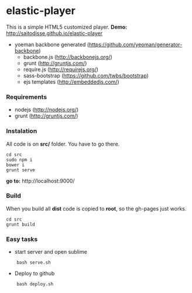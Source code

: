 elastic-player
==============

This is a simple HTML5 customized player.
**Demo:** http://saitodisse.github.io/elastic-player

  - yoeman backbone generated (https://github.com/yeoman/generator-backbone)
    - backbone.js (http://backbonejs.org/)
    - grunt (http://gruntjs.com/)
    - require.js (http://requirejs.org/)
    - sass-bootstrap (https://github.com/twbs/bootstrap)
    - ejs templates (http://embeddedjs.com/)


### Requirements
  - nodejs (http://nodejs.org/)
  - grunt (http://gruntjs.com/)


### Instalation
All code is on **src/** folder. You have to go there.

    cd src
    sudo npm i
    bower i
    grunt serve

**go to:** http://localhost:9000/


### Build
When you build all **dist** code is copied to **root**, so the gh-pages just works.

    cd src
    grunt build
    

### Easy tasks

  - start server and open sublime
```
    bash serve.sh
```

  - Deploy to github
```
    bash deploy.sh
```

    

